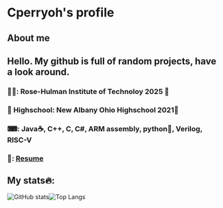 # Cperryoh's profile
## About me
## Hello. My github is full of random projects, have a look around. 
### 👨‍🎓: Rose-Hulman Institute of Technoloy 2025 🐘
### 🏫 Highschool: New Albany Ohio Highschool 2021🦅
### ⌨: Java☕, C++, C, C#, ARM assembly, python🐍, Verilog, RISC-V
### 📃: [Resume](https://drive.google.com/file/d/1WKltVHkNo8RHcStUlomeScTYBVcS8Q6c/view?usp=sharing)
## My stats🔥:
![GitHub stats](https://github-readme-stats.vercel.app/api?username=cperryoh&theme=tokyonight&count_private=true&show_icons=true)![Top Langs](https://github-readme-stats.vercel.app/api/top-langs/?username=cperryoh&theme=tokyonight&layout=compact)
